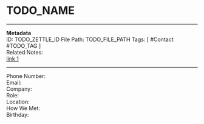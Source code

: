 # TODO_NAME
---
**Metadata**  
ID: TODO_ZETTLE_ID
File Path: TODO_FILE_PATH
Tags: [ #Contact #TODO_TAG ]  
Related Notes:  
[link 1](N/A)  

---
 
Phone Number:  
Email:  
Company:  
Role:  
Location:  
How We Met:  
Birthday:  
